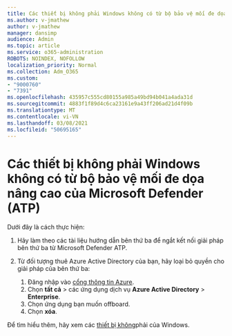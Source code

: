 ```yaml
---
title: Các thiết bị không phải Windows không có từ bộ bảo vệ mối đe dọa nâng cao của Microsoft Defender (ATP)
ms.author: v-jmathew
author: v-jmathew
manager: dansimp
audience: Admin
ms.topic: article
ms.service: o365-administration
ROBOTS: NOINDEX, NOFOLLOW
localization_priority: Normal
ms.collection: Adm_O365
ms.custom:
- "9000760"
- "7391"
ms.openlocfilehash: 435957c555cd80155a985a49bd94b041a4ada31d
ms.sourcegitcommit: 4883f1f89d4c6ca23161e9a43ff206ad21d4f09b
ms.translationtype: MT
ms.contentlocale: vi-VN
ms.lasthandoff: 03/08/2021
ms.locfileid: "50695165"
---
```

# <a name="offboard-non-windows-devices-from-microsoft-defender-advanced-threat-protection-atp"></a>Các thiết bị không phải Windows không có từ bộ bảo vệ mối đe dọa nâng cao của Microsoft Defender (ATP)

Dưới đây là cách thực hiện:

1. Hãy làm theo các tài liệu hướng dẫn bên thứ ba để ngắt kết nối giải pháp bên thứ ba từ Microsoft Defender ATP.
2. Từ đối tượng thuê Azure Active Directory của bạn, hãy loại bỏ quyền cho giải pháp của bên thứ ba:

    1. Đăng nhập vào [cổng thông tin Azure](https://go.microsoft.com/fwlink/?linkid=2125612).
    1. Chọn **tất cả**  >  các ứng dụng dịch vụ **Azure Active Directory**  >  **Enterprise**.
    1. Chọn ứng dụng bạn muốn offboard.
    1. Chọn **xóa**.

Để tìm hiểu thêm, hãy xem các [thiết bị không](https://go.microsoft.com/fwlink/?linkid=2143630)phải của Windows.
